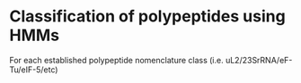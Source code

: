 # Classification of polypeptides using HMMs


For each established polypeptide nomenclature class (i.e. uL2/23SrRNA/eF-Tu/eIF-5/etc)